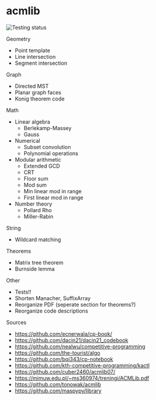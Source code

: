 # acmlib
![Testing status](https://github.com/ahsoltan/acmlib/actions/workflows/verify.yml/badge.svg)

Geometry
- Point template
- Line intersection
- Segment intersection

Graph
- Directed MST
- Planar graph faces
- Konig theorem code

Math
- Linear algebra
  - Berlekamp-Massey
  - Gauss
- Numerical
  - Subset convolution
  - Polynomial operations
- Modular arithmetic
  - Extended GCD
  - CRT
  - Floor sum
  - Mod sum
  - Min linear mod in range
  - First linear mod in range
- Number theory
  - Pollard Rho
  - Miller-Rabin

String
- Wildcard matching

Theorems
- Matrix tree theorem
- Burnside lemma

Other
- Tests!!
- Shorten Manacher, SuffixArray
- Reorganize PDF (seperate section for theorems?)
- Reorganize code descriptions

Sources
- https://github.com/ecnerwala/cp-book/
- https://github.com/dacin21/dacin21_codebook
- https://github.com/nealwu/competitive-programming
- https://github.com/the-tourist/algo
- https://github.com/bqi343/cp-notebook
- https://github.com/kth-competitive-programming/kactl
- https://github.com/cuber2460/acmlib07/
- https://mimuw.edu.pl/~ms360974/treningi/ACMLib.pdf
- https://github.com/tonowak/acmlib
- https://github.com/maspypy/library
